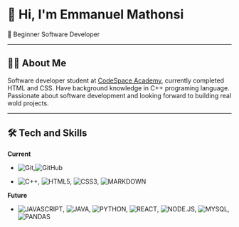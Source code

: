 # 👋 Hi, I'm Emmanuel Mathonsi

  🌱  Beginner Software Developer

---

## 👨‍💻 About Me

Software developer student at [CodeSpace Academy](https://www.codespace.co.za/), currently completed HTML and CSS. Have background knowledge in C++ programing language. Passionate about software development and looking forward to building real wold projects.

---

## 🛠️ Tech and Skills

**Current**

- ![Git](https://img.shields.io/badge/-Git-F05032?style=flat&logo=git&logoColor=white),![GitHub](https://img.shields.io/badge/-GitHub-181717?style=flat-circle&logo=github)

- ![C++](="https://img.shields.io/badge/c++-%2300599C.svg?style=for-the-badge&amp;logo=c%2B%2B&amp;logoColor=white), ![HTML5](https://img.shields.io/badge/-HTML5-black?style=flat-circle&logo=html5&logoColor=white), ![CSS3](https://img.shields.io/badge/-CSS3-black?style=flat-circle&logo=css3), ![MARKDOWN](https://img.shields.io/badge/markdown-%23000000.svg?style=for-the-badge&amp;logo=markdown&amp;logoColor=white)

**Future**

- ![JAVASCRIPT](https://img.shields.io/badge/javascript-%23323330.svg?style=for-the-badge&amp;logo=javascript&amp;logoColor=%23F7DF1E), ![JAVA](https://img.shields.io/badge/java-%23ED8B00.svg?style=for-the-badge&amp;logo=openjdk&amp;logoColor=white), ![PYTHON](), ![REACT](), ![NODE.JS](), ![MYSQL](), ![PANDAS]()